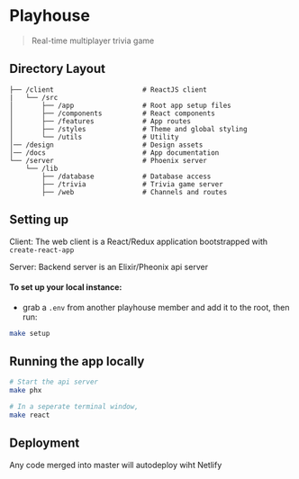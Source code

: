 # Playhouse

> Real-time multiplayer trivia game

## Directory Layout

```
├── /client                      # ReactJS client
|   └── /src
│       ├── /app                 # Root app setup files
│       ├── /components          # React components
│       ├── /features            # App routes
│       ├── /styles              # Theme and global styling
│       └── /utils               # Utility
│── /design                      # Design assets
│── /docs                        # App documentation
└── /server                      # Phoenix server
    └── /lib
        ├── /database            # Database access
        ├── /trivia              # Trivia game server
        ├── /web                 # Channels and routes
```

## Setting up

Client: The web client is a React/Redux application bootstrapped with `create-react-app`

Server: Backend server is an Elixir/Pheonix api server

#### To set up your local instance:
- grab a `.env` from another playhouse member and add it to the root, then run:

```bash
make setup
```

## Running the app locally

```bash
# Start the api server
make phx

# In a seperate terminal window,
make react
```

## Deployment
Any code merged into master will autodeploy wiht Netlify

